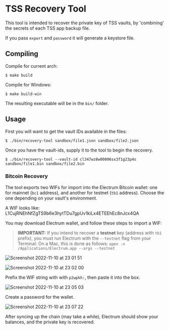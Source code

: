 TSS Recovery Tool
=================

This tool is intended to recover the private key of TSS vaults, by
'combining' the secrets of each TSS app backup file.

If you pass `export` and `password` it will generate a keystore file.

## Compiling

Compile for current arch:
```
$ make build
```

Compile for Windows:
```
$ make build-win
```

The resulting executable will be in the `bin/` folder.

## Usage

First you will want to get the vault IDs available in the files:
```
$ ./bin/recovery-tool sandbox/file1.json sandbox/file2.json
```

Once you have the vault-ids, supply it to the tool to begin the recovery.
```
$ ./bin/recovery-tool --vault-id cl347wz8w00006sx3f1g23p4s sandbox/file1.bin sandbox/file2.bin
```

### Bitcoin Recovery

The tool exports two WIFs for import into the Electrum Bitcoin wallet: one for mainnet (`bc1` address), and another for testnet (`tb1` address).
Choose the one depending on your vault's environment.

A WIF looks like: L1CujRNEhNfZgTS9b6e3hytTDu7gpUv1kiLx4ETEEhEc8nJcx4QA

You may download Electrum wallet, and follow these steps to import a WIF:

> **IMPORTANT:** If you intend to recover a **testnet** key (address with `tb1` prefix), you must run Electrum with the `--testnet` flag from your Terminal:
> On a Mac, this is done as follows:
> `open -n /Applications/Electrum.app --args --testnet`  

![Screenshot 2022-11-10 at 23 01 51](https://user-images.githubusercontent.com/1255926/201128017-98226fa6-4729-4581-b4a8-d612d7f37b81.png)

![Screenshot 2022-11-10 at 23 02 00](https://user-images.githubusercontent.com/1255926/201128076-712df60e-bb51-4274-bc26-3f925035bf45.png)

Prefix the WIF string with with `p2wpkh:`, then paste it into the box.

![Screenshot 2022-11-10 at 23 05 03](https://user-images.githubusercontent.com/1255926/201129826-03da8a86-aa1d-4615-a5d0-c31c49818629.png)

Create a password for the wallet.

![Screenshot 2022-11-10 at 23 07 22](https://user-images.githubusercontent.com/1255926/201131143-97039c52-3bff-4ada-9dfb-f8b176db580d.png)

After syncing up the chain (may take a while), Electrum should show your balances, and the private key is recovered.
